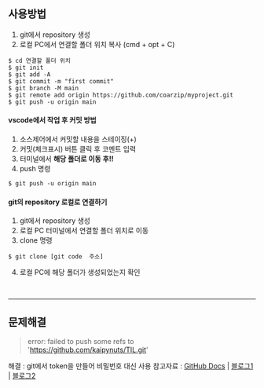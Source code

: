 ## 사용방법
1. git에서 repository 생성
2. 로컬 PC에서 연결할 폴더 위치 복사 (cmd + opt + C)
```
$ cd 연결할 폴더 위치
$ git init
$ git add -A
$ git commit -m "first commit"
$ git branch -M main
$ git remote add origin https://github.com/coarzip/myproject.git
$ git push -u origin main 
```

#### vscode에서 작업 후 커밋 방법
1. 소스제어에서 커밋할 내용을 스테이징(+)
2. 커밋(체크표시) 버튼 클릭 후 코멘트 입력
3. 터미널에서 **해당 폴더로 이동 후!!** 
4. push 명령
```
$ git push -u origin main
```

#### git의 repository 로컬로 연결하기
1. git에서 repository 생성
2. 로컬 PC 터미널에서 연결할 폴더 위치로 이동
3. clone 명령
```
$ git clone [git code  주소]
```
4. 로컬 PC에 해당 폴더가 생성되었는지 확인

<br>

-----
## 문제해결

> error: failed to push some refs to 'https://github.com/kaipynuts/TIL.git'

해결 : git에서 token을 만들어 비밀번호 대신 사용
참고자료 : [GitHub Docs](https://docs.github.com/en/authentication/keeping-your-account-and-data-secure/creating-a-personal-access-token) | [블로그1](https://shinye0213.tistory.com/105) | [블로그2](https://hyeo-noo.tistory.com/184)